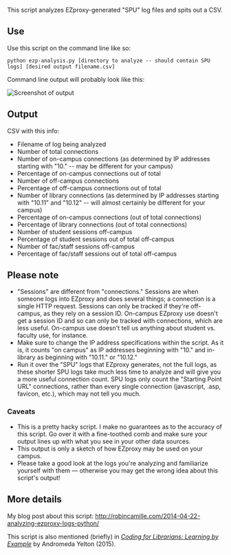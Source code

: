 This script analyzes EZproxy-generated "SPU" log files and spits out a CSV.

## Use

Use this script on the command line like so: 

`python ezp-analysis.py [directory to analyze -- should contain SPU logs] [desired output filename.csv]`

Command line output will probably look like this:

![Screenshot of output](http://robincamille.com/assets/Screen-Shot-2014-04-22-at-11.46.10-AM.png)

## Output

CSV with this info:

* Filename of log being analyzed
* Number of total connections
* Number of on-campus connections (as determined by IP addresses starting with "10." -- may be different for your campus)
* Percentage of on-campus connections out of total
* Number of off-campus connections
* Percentage of off-campus connections out of total
* Number of library connections (as determined by IP addresses starting with "10.11" and "10.12" -- will almost certainly be different for your campus)
* Percentage of on-campus connections (out of total connections)
* Percentage of library connections (out of total connections)
* Number of student sessions off-campus
* Percentage of student sessions out of total off-campus
* Number of fac/staff sessions off-campus
* Percentage of fac/staff sessions out of total off-campus

## Please note

* "Sessions" are different from "connections." Sessions are when someone logs into EZproxy and does several things; a connection is a single HTTP request. Sessions can only be tracked if they're off-campus, as they rely on a session ID. On-campus EZproxy use doesn't get a session ID and so can only be tracked with connections, which are less useful. On-campus use doesn't tell us anything about student vs. faculty use, for instance.
* Make sure to change the IP address specifications within the script. As it is, it counts "on campus" as IP addresses beginning with "10." and in-library as beginning with "10.11." or "10.12."
* Run it over the "SPU" logs that EZproxy generates, not the full logs, as these shorter SPU logs take much less time to analyze and will give you a more useful connection count. SPU logs only count the "Starting Point URL" connections, rather than every single connection (javascript, .asp, favicon, etc.), which may not tell you much.

### Caveats 

* This is a pretty hacky script. I make no guarantees as to the accuracy of this script. Go over it with a fine-toothed comb and make sure your output lines up with what you see in your other data sources.
* This output is only a sketch of how EZproxy may be used on your campus.
* Please take a good look at the logs you're analyzing and familiarize yourself with them — otherwise you may get the wrong idea about this script's output!

## More details

My blog post about this script: http://robincamille.com/2014-04-22-analyzing-ezproxy-logs-python/

This script is also mentioned (briefly) in [*Coding for Librarians: Learning by Example*](https://www.alastore.ala.org/content/coding-librarians-learning-example) by Andromeda Yelton (2015).
